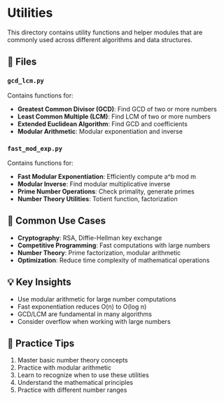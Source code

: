 # Utilities

This directory contains utility functions and helper modules that are commonly used across different algorithms and data structures.

## 📁 Files

### `gcd_lcm.py`
Contains functions for:
- **Greatest Common Divisor (GCD)**: Find GCD of two or more numbers
- **Least Common Multiple (LCM)**: Find LCM of two or more numbers
- **Extended Euclidean Algorithm**: Find GCD and coefficients
- **Modular Arithmetic**: Modular exponentiation and inverse

### `fast_mod_exp.py`
Contains functions for:
- **Fast Modular Exponentiation**: Efficiently compute a^b mod m
- **Modular Inverse**: Find modular multiplicative inverse
- **Prime Number Operations**: Check primality, generate primes
- **Number Theory Utilities**: Totient function, factorization

## 🎯 Common Use Cases

- **Cryptography**: RSA, Diffie-Hellman key exchange
- **Competitive Programming**: Fast computations with large numbers
- **Number Theory**: Prime factorization, modular arithmetic
- **Optimization**: Reduce time complexity of mathematical operations

## 💡 Key Insights

- Use modular arithmetic for large number computations
- Fast exponentiation reduces O(n) to O(log n)
- GCD/LCM are fundamental in many algorithms
- Consider overflow when working with large numbers

## 🚀 Practice Tips

1. Master basic number theory concepts
2. Practice with modular arithmetic
3. Learn to recognize when to use these utilities
4. Understand the mathematical principles
5. Practice with different number ranges
